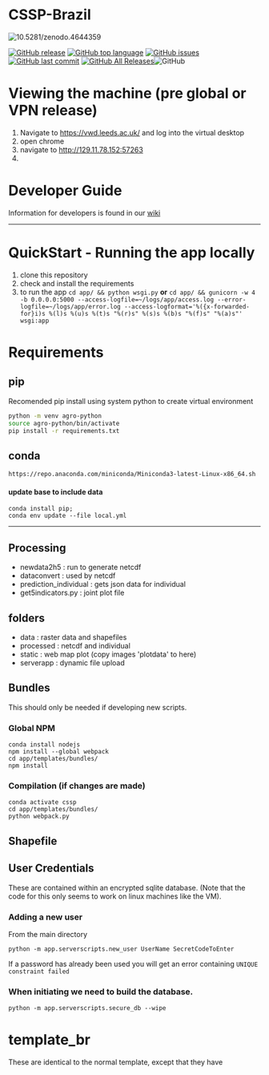 # CSSP-Brazil

<img data-toggle="modal" data-target="[data-modal='10.5281-zenodo.4644359']" src="https://zenodo.org/badge/301839203.svg" alt="10.5281/zenodo.4644359">
 
 [![GitHub release](https://img.shields.io/github/release/cemac/AgroClimatic-Monitor.svg)](https://github.com/cemac/AgroClimatic-Monitor/releases) [![GitHub top language](https://img.shields.io/github/languages/top/cemac/AgroClimatic-Monitor.svg)](https://github.com/cemac/AgroClimatic-Monitor) [![GitHub issues](https://img.shields.io/github/issues/cemac/AgroClimatic-Monitor.svg)](https://github.com/cemac/AgroClimatic-Monitor/issues) [![GitHub last commit](https://img.shields.io/github/last-commit/cemac/AgroClimatic-Monitor.svg)](https://github.com/cemac/AgroClimatic-Monitor/commits/agr) [![GitHub All Releases](https://img.shields.io/github/downloads/cemac/AgroClimatic-Monitor/total.svg)](https://github.com/cemac/AgroClimatic-Monitor/releases)![GitHub](https://img.shields.io/github/license/cemac/AgroClimatic-Monitor.svg)


# Viewing the machine (pre global or VPN release)
1. Navigate to https://vwd.leeds.ac.uk/ and log into the virtual desktop
2. open chrome
3. navigate to http://129.11.78.152:57263
4. 

# Developer Guide

Information for developers is found in our [wiki](https://github.com/cemac/AgroClimatic-Monitor/wiki/Developer-Guide)

<hr>

# QuickStart - Running the app locally

1. clone this repository
2. check and install the requirements
3. to run the app
`cd app/ && python wsgi.py`
**or**
`cd app/ && gunicorn -w 4 -b 0.0.0.0:5000 --access-logfile=~/logs/app/access.log
--error-logfile=~/logs/app/error.log --access-logformat='%({x-forwarded-for}i)s %(l)s %(u)s %(t)s "%(r)s" %(s)s %(b)s "%(f)s" "%(a)s"' wsgi:app `

# Requirements

## pip

Recomended pip install using system python to create virtual environment

```bash
python -m venv agro-python
source agro-python/bin/activate
pip install -r requirements.txt
```

## conda

```
https://repo.anaconda.com/miniconda/Miniconda3-latest-Linux-x86_64.sh
```

#### update base to include data
```
conda install pip;
conda env update --file local.yml

```

<hr>

## Processing

- newdata2h5 : run to generate netcdf
- dataconvert : used by netcdf
- prediction_individual : gets json data for individual
- get5indicators.py : joint plot file



## folders

- data : raster data and shapefiles
- processed : netcdf and individual
- static : web map plot (copy images 'plotdata' to here)
- serverapp : dynamic file upload



## Bundles

This should only be needed if developing new scripts.

### Global NPM
```
conda install nodejs
npm install --global webpack
cd app/templates/bundles/
npm install

```
### Compilation (if changes are made)

```
conda activate cssp
cd app/templates/bundles/
python webpack.py
```

## Shapefile


## User Credentials
These are contained within an encrypted sqlite database. (Note that the code for this only seems to work on linux machines like the VM).


### Adding a new user

From the main directory

```
python -m app.serverscripts.new_user UserName SecretCodeToEnter
```

If a password has already been used you will get an error containing
`UNIQUE constraint failed`


### When initiating we need to build the database.

```
python -m app.serverscripts.secure_db --wipe
```

# template_br

These are identical to the normal template, except that they have
